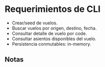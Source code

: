# Requerimientos de CLI
- Crear/seed de vuelos.
- Buscar vuelos por origen, destino, fecha.
- Consultar detalle de vuelo por code.
- Consultar asientos disponibles del vuelo.
- Persistencia conmutables: in-memory.

## Notas